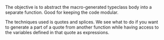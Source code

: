 The objective is to abstract the macro-generated typeclass body into a separate function. Good for keeping the code modular.

The techniques used is quotes and splices. We see what to do if you want to generate a part of a quote from another function while having access to the variables defined in that quote as expressions.